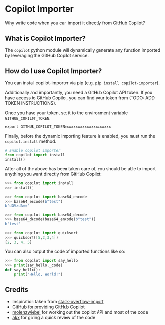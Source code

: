 # Copilot Importer

Why write code when you can import it directly from GitHub Copilot?

## What is Copilot Importer?

The `copilot` python module will dynamically generate any function imported
by leveraging the GitHub Copilot service.

## How do I use Copilot Importer?

You can install copilot-importer via pip (e.g. `pip install copilot-importer`).

Additionally and importantly, you need a GitHub Copilot API token. If you have
access to GitHub Copilot, you can find your token from (TODO: ADD TOKEN INSTRUCTIONS).

Once you have your token, set it to the environment variable
`GITHUB_COPILOT_TOKEN`.

```shell
export GITHUB_COPILOT_TOKEN=xxxxxxxxxxxxxxxxxxxx
```

Finally, before the dynamic importing feature is enabled, you must run the
`copilot.install` method.

```python
# Enable copilot importer
from copilot import install
install()
```

After all of the above has been taken care of, you should be able to import
anything you want directly from GitHub Copilot:

```python
>>> from copilot import install
>>> install()

>>> from copilot import base64_encode
>>> base64_encode(b"test")
b'dGVzdA=='

>>> from copilot import base64_decode
>>> base64_decode(base64_encode(b"test"))
b'test'

>>> from copilot import quicksort
>>> quicksort([5,2,3,4])
[2, 3, 4, 5]
```

You can also output the code of imported functions like so:
```python
>>> from copilot import say_hello
>>> print(say_hello._code)
def say_hello():
    print("Hello, World!")
```

## Credits

- Inspiration taken from
  [stack-overflow-import](https://github.com/drathier/stack-overflow-import)
- GitHub for providing GitHub Copilot
- [molenzwiebel](https://github.com/molenzwiebel) for working out the copilot
  API and most of the code
- [akx](https://github.com/akx) for giving a quick review of the code
